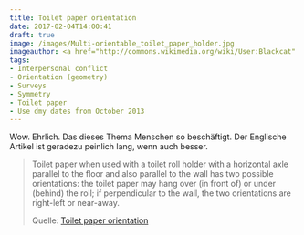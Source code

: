 ```yaml
---
title: Toilet paper orientation
date: 2017-02-04T14:00:41
draft: true
image: /images/Multi-orientable_toilet_paper_holder.jpg
imageauthor: <a href="http://commons.wikimedia.org/wiki/User:Blackcat" title="User:Blackcat">Blackcat</a>
tags:
- Interpersonal conflict
- Orientation (geometry)
- Surveys
- Symmetry
- Toilet paper
- Use dmy dates from October 2013
---
```


Wow. Ehrlich. Das dieses Thema Menschen so beschäftigt. Der Englische
Artikel ist geradezu peinlich lang, wenn auch besser.

> Toilet paper when used with a toilet roll holder with a horizontal axle
> parallel to the floor and also parallel to the wall has two possible
> orientations: the toilet paper may hang over (in front of) or under (behind)
> the roll; if perpendicular to the wall, the two orientations are right-left or
> near-away.
>
> Quelle: [Toilet paper orientation](https://en.wikipedia.org/wiki/Toilet_paper_orientation)

